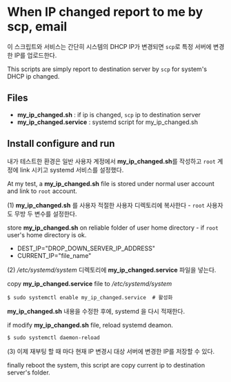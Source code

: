 # When IP changed report to me by scp, email

이 스크립트와 서비스는 간단히 시스템의 DHCP IP가 변경되면 `scp`로 특정 서버에 변경한 IP를 업로드한다.

This scripts are simply report to destination server by `scp` for system's DHCP ip changed.

## Files

 - **my_ip_changed.sh** : if ip is changed, `scp` ip to destination server
 - **my_ip_changed.service** : systemd script for my_ip_changed.sh

## Install configure and run

내가 테스트한 환경은 일반 사용자 계정에서 **my_ip_changed.sh**를 작성하고 `root` 계정에 link 시키고 systemd 서비스를 설정했다.

At my test, a **my_ip_changed.sh** file is stored under normal user account and link to `root` account.

(1) **my_ip_changed.sh** 를 사용자 적절한 사용자 디렉토리에 복사한다 - `root` 사용자도 무방
두 변수를 설정한다.

store **my_ip_changed.sh** on reliable folder of user home directory - if `root` user's home directory is ok.

 - DEST_IP="DROP_DOWN_SERVER_IP_ADDRESS"
 - CURRENT_IP="file_name"

(2) */etc/systemd/system* 디렉토리에 **my_ip_changed.service** 파일을 넣는다.

copy **my_ip_changed.service** file to */etc/systemd/system* 

```
$ sudo systemctl enable my_ip_changed.service  # 활성화
```

**my_ip_changed.sh** 내용을 수정한 후에, systemd 을 다시 적재한다.

if modify **my_ip_changed.sh** file, reload systemd deamon.

```
$ sudo systemctl daemon-reload
```

(3) 이제 재부팅 할 때 마다 현재 IP 변경시 대상 서버에 변경한 IP를 저장할 수 있다.

finally reboot the system, this script are copy current ip to destination server's folder.

